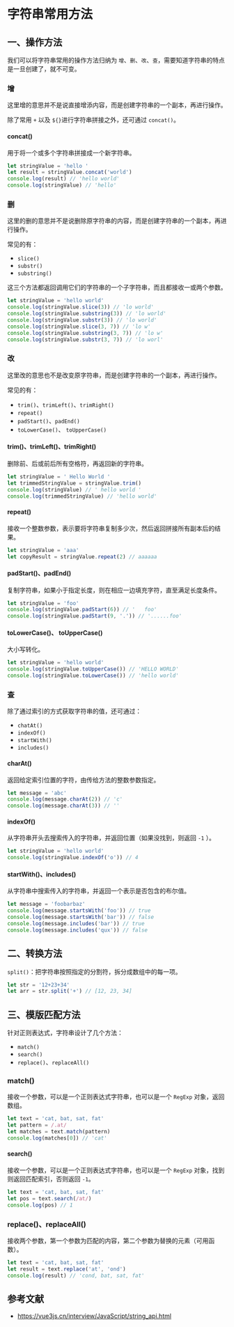 # 字符串常用方法

## 一、操作方法

我们可以将字符串常用的操作方法归纳为 `增`、`删`、`改`、`查`，需要知道字符串的特点是一旦创建了，就不可变。

### 增

这里增的意思并不是说直接增添内容，而是创建字符串的一个副本，再进行操作。

除了常用 `+` 以及 `${}`进行字符串拼接之外，还可通过 `concat()`。

#### concat()

用于将一个或多个字符串拼接成一个新字符串。

``` js
let stringValue = 'hello '
let result = stringValue.concat('world')
console.log(result) // 'hello world'
console.log(stringValue) // 'hello'
```

### 删

这里的删的意思并不是说删除原字符串的内容，而是创建字符串的一个副本，再进行操作。

常见的有：

- `slice()`
- `substr()`
- `substring()`

这三个方法都返回调用它们的字符串的一个子字符串，而且都接收一或两个参数。

``` js
let stringValue = 'hello world'
console.log(stringValue.slice(3)) // 'lo world'
console.log(stringValue.substring(3)) // 'lo world'
console.log(stringValue.substr(3)) // 'lo world'
console.log(stringValue.slice(3, 7)) // 'lo w'
console.log(stringValue.substring(3, 7)) // 'lo w'
console.log(stringValue.substr(3, 7)) // 'lo worl'
```

### 改

这里改的意思也不是改变原字符串，而是创建字符串的一个副本，再进行操作。

常见的有：

- `trim()`、`trimLeft()`、`trimRight()`
- `repeat()`
- `padStart()`、`padEnd()`
- `toLowerCase()`、 `toUpperCase()`

#### trim()、trimLeft()、trimRight()

删除前、后或前后所有空格符，再返回新的字符串。

``` js
let stringValue = ' Hello World '
let trimmedStringValue = stringValue.trim()
console.log(stringValue) // ' hello world '
console.log(trimmedStringValue) // 'hello world'
```

#### repeat()

接收一个整数参数，表示要将字符串复制多少次，然后返回拼接所有副本后的结果。

``` js
let stringValue = 'aaa'
let copyResult = stringValue.repeat(2) // aaaaaa
```

#### padStart()、padEnd()

复制字符串，如果小于指定长度，则在相应一边填充字符，直至满足长度条件。

``` js
let stringValue = 'foo'
console.log(stringValue.padStart(6)) // '   foo'
console.log(stringValue.padStart(9, '.')) // '......foo'
```

#### toLowerCase()、 toUpperCase()

大小写转化。

``` js
let stringValue = 'hello world'
console.log(stringValue.toUpperCase()) // 'HELLO WORLD'
console.log(stringValue.toLowerCase()) // 'hello world'
```

### 查

除了通过索引的方式获取字符串的值，还可通过：

- `chatAt()`
- `indexOf()`
- `startWith()`
- `includes()`

#### charAt()

返回给定索引位置的字符，由传给方法的整数参数指定。

``` js
let message = 'abc'
console.log(message.charAt(2)) // 'c'
console.log(message.charAt(3)) // ''
```

#### indexOf()

从字符串开头去搜索传入的字符串，并返回位置（如果没找到，则返回 `-1` ）。

``` js
let stringValue = 'hello world'
console.log(stringValue.indexOf('o')) // 4
```

#### startWith()、includes()

从字符串中搜索传入的字符串，并返回一个表示是否包含的布尔值。

``` js
let message = 'foobarbaz'
console.log(message.startsWith('foo')) // true
console.log(message.startsWith('bar')) // false
console.log(message.includes('bar')) // true
console.log(message.includes('qux')) // false
```

## 二、转换方法

`split()`：把字符串按照指定的分割符，拆分成数组中的每一项。

``` js
let str = '12+23+34'
let arr = str.split('+') // [12, 23, 34]
```

## 三、模版匹配方法

针对正则表达式，字符串设计了几个方法：

- `match()`
- `search()`
- `replace()`、`replaceAll()`

### match()

接收一个参数，可以是一个正则表达式字符串，也可以是一个 `RegExp` 对象，返回数组。

``` js
let text = 'cat, bat, sat, fat'
let pattern = /.at/
let matches = text.match(pattern)
console.log(matches[0]) // 'cat'
```

#### search()

接收一个参数，可以是一个正则表达式字符串，也可以是一个 `RegExp` 对象，找到则返回匹配索引，否则返回 `-1`。

``` js
let text = 'cat, bat, sat, fat'
let pos = text.search(/at/)
console.log(pos) // 1
```

### replace()、replaceAll()

接收两个参数，第一个参数为匹配的内容，第二个参数为替换的元素（可用函数）。

``` js
let text = 'cat, bat, sat, fat'
let result = text.replace('at', 'ond')
console.log(result) // 'cond, bat, sat, fat'
```

## 参考文献

- https://vue3js.cn/interview/JavaScript/string_api.html
